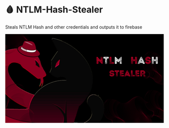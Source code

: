 # 🩸 NTLM-Hash-Stealer
Steals NTLM Hash and other credentials and outputs it to firebase

<img src="Malware.png" width="650px">


